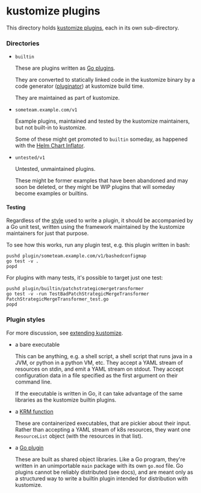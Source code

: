 # kustomize plugins

This directory holds [kustomize plugins][extending kustomize],
each in its own sub-directory.
 
### Directories
 
 * `builtin`
 
   These are plugins written as [Go plugins].
   
   They are converted to statically linked code in the
   kustomize binary by a code generator ([pluginator]) at
   kustomize build time.
   
   They are maintained as part of kustomize.

 * `someteam.example.com/v1`

   Example plugins, maintained
   and tested by the kustomize maintainers,
   but not built-in to kustomize.
   
   Some of these might get promoted to `builtin` someday,
   as happened with the [Helm Chart Inflator].
      
 * `untested/v1`
   
   Untested, unmaintained plugins.
   
   These might be former examples that have been abandoned and
   may soon be deleted, or they might be WIP plugins that will
   someday become examples or builtins.

#### Testing

Regardless of the [style](#plugin-styles) used to write a plugin,
it should be accompanied by a Go unit test, written using the framework
maintained by the kustomize maintainers for just that purpose.

To see how this works, run any plugin test, e.g.
this plugin written in bash:
```
pushd plugin/someteam.example.com/v1/bashedconfigmap
go test -v .
popd
```

For plugins with many tests, it's possible to target just one test:
```
pushd plugin/builtin/patchstrategicmergetransformer
go test -v -run TestBadPatchStrategicMergeTransformer PatchStrategicMergeTransformer_test.go
popd
```

### Plugin styles

For more discussion, see [extending kustomize].

* a bare executable
 
  This can be anything, e.g. a shell script, a shell
  script that runs java in a JVM, or python in a python
  VM, etc.  They accept a YAML stream of resources on
  stdin, and emit a YAML stream on stdout.  They accept
  configuration data in a file specified as the first
  argument on their command line.

  If the executable is written in Go, it can take advantage
  of the same libraries as the kustomize builtin plugins.
  
* a [KRM function]

  These are containerized executables, that are pickier
  about their input.  Rather than accepting a YAML stream
  of k8s resources, they want one `ResourceList` object
  (with the resources in that list).

* a [Go plugin]

  These are built as shared object libraries.  Like
  a Go program, they're written in an unimportable
  `main` package with its own `go.mod` file.
  Go plugins cannot be reliably distributed (see docs),
  and are meant only as a structured way to write a
  builtin plugin intended for distribution with kustomize.

[pluginator]: ../cmd/pluginator
[Helm Chart Inflator]: ./builtin/helmchartinflationgenerator
[KRM function]: https://github.com/kubernetes-sigs/kustomize/blob/master/cmd/config/docs/api-conventions/functions-spec.md
[Go plugin]: https://golang.org/pkg/plugin
[Go plugins]: https://golang.org/pkg/plugin
[extending kustomize]: https://kubectl.docs.kubernetes.io/guides/extending_kustomize/

